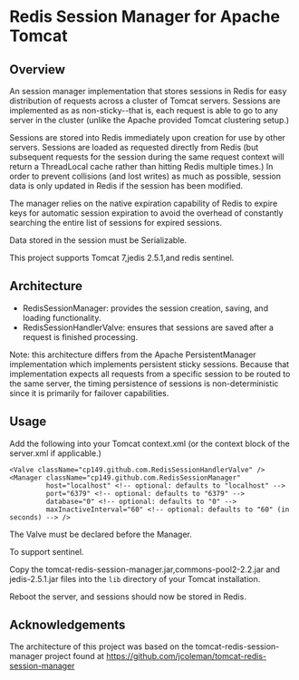 Redis Session Manager for Apache Tomcat
=======================================

Overview
--------

An session manager implementation that stores sessions in Redis for easy distribution of requests across a cluster of Tomcat servers. Sessions are implemented as as non-sticky--that is, each request is able to go to any server in the cluster (unlike the Apache provided Tomcat clustering setup.)

Sessions are stored into Redis immediately upon creation for use by other servers. Sessions are loaded as requested directly from Redis (but subsequent requests for the session during the same request context will return a ThreadLocal cache rather than hitting Redis multiple times.) In order to prevent collisions (and lost writes) as much as possible, session data is only updated in Redis if the session has been modified.

The manager relies on the native expiration capability of Redis to expire keys for automatic session expiration to avoid the overhead of constantly searching the entire list of sessions for expired sessions.

Data stored in the session must be Serializable.

This project supports  Tomcat 7,jedis 2.5.1,and redis sentinel.

Architecture
------------

* RedisSessionManager: provides the session creation, saving, and loading functionality.
* RedisSessionHandlerValve: ensures that sessions are saved after a request is finished processing.

Note: this architecture differs from the Apache PersistentManager implementation which implements persistent sticky sessions. Because that implementation expects all requests from a specific session to be routed to the same server, the timing persistence of sessions is non-deterministic since it is primarily for failover capabilities.

Usage
-----

Add the following into your Tomcat context.xml (or the context block of the server.xml if applicable.)

    <Valve className="cp149.github.com.RedisSessionHandlerValve" />
	<Manager className="cp149.github.com.RedisSessionManager"
             host="localhost" <!-- optional: defaults to "localhost" -->
             port="6379" <!-- optional: defaults to "6379" -->
             database="0" <!-- optional: defaults to "0" -->
             maxInactiveInterval="60" <!-- optional: defaults to "60" (in seconds) --> />

The Valve must be declared before the Manager.

To support sentinel.

<Valve className="cp149.github.com.RedisSessionHandlerValve" />
<Manager className="cp149.github.com.RedisSessionManager"
		 masterName="mymaster" 
         host="localhost"
         port="26379" 
         database="2"
         maxtotal="10"
         maxInactiveInterval="60"/>

Copy the tomcat-redis-session-manager.jar,commons-pool2-2.2.jar and jedis-2.5.1.jar files into the `lib` directory of your Tomcat installation.

Reboot the server, and sessions should now be stored in Redis.

Acknowledgements
----------------

The architecture of this project was based on the tomcat-redis-session-manager project found at 
https://github.com/jcoleman/tomcat-redis-session-manager

